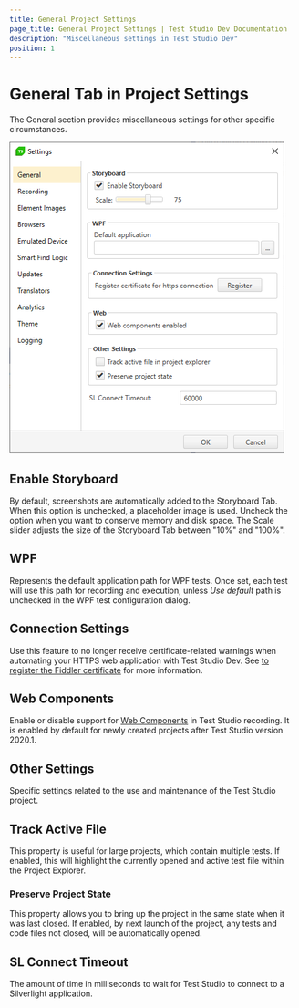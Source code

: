 ```yaml
---
title: General Project Settings
page_title: General Project Settings | Test Studio Dev Documentation
description: "Miscellaneous settings in Test Studio Dev"
position: 1
---
```

# General Tab in Project Settings

The General section provides miscellaneous settings for other specific circumstances.

![general][1]

## Enable Storyboard

By default, screenshots are automatically added to the Storyboard Tab. When this option is unchecked, a placeholder image is used. Uncheck the option when you want to conserve memory and disk space. The Scale slider adjusts the size of the Storyboard Tab between "10%" and "100%".

## WPF

Represents the default application path for WPF tests. Once set, each test will use this path for recording and execution, unless _Use default_ path is unchecked in the WPF test configuration dialog.

## Connection Settings

Use this feature to no longer receive certificate-related warnings when automating your HTTPS web application with Test Studio Dev. See <a href="/advanced-topics/project-configuration/register-certificate" target="_blank">to register the Fiddler certificate</a> for more information.

## Web Components

Enable or disable support for <a href="https://developer.mozilla.org/en-US/docs/Web/Web_Components" target="_blank">Web Components</a> in Test Studio recording. It is enabled by default for newly created projects after Test Studio version 2020.1.

## Other Settings

Specific settings related to the use and maintenance of the Test Studio project.

## Track Active File

This property is useful for large projects, which contain multiple tests. If enabled, this will highlight the currently opened and active test file within the Project Explorer.

### Preserve Project State

This property allows you to bring up the project in the same state when it was last closed. If enabled, by next launch of the project, any tests and code files not closed, will be automatically opened.

## SL Connect Timeout

The amount of time in milliseconds to wait for Test Studio to connect to a Silverlight application.

[1]: images/general/fig1.png

